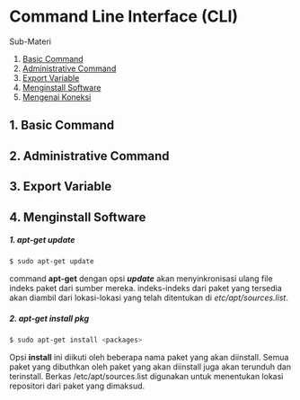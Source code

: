 # Command Line Interface (CLI)
Sub-Materi
1. [Basic Command](#1-basic-command)
2. [Administrative Command](#2-administrative-command)
3. [Export Variable](#3-export-variable)
4. [Menginstall Software](#4-menginstall-software)
5. [Mengenai Koneksi](#5-mengenai-koneksi)

## 1. Basic Command
## 2. Administrative Command
## 3. Export Variable
## 4. Menginstall Software

##### 1. apt-get update
```sh
$ sudo apt-get update
```
command **apt-get** dengan opsi **_update_** akan menyinkronisasi ulang file indeks paket dari sumber mereka. indeks-indeks dari paket yang tersedia akan diambil dari lokasi-lokasi yang telah ditentukan di _etc/apt/sources.list_.
##### 2. apt-get install pkg
```sh
$ sudo apt-get install <packages>
```
Opsi **install** ini diikuti oleh beberapa nama paket yang akan diinstall. 
Semua paket yang dibuthkan oleh paket yang akan diinstall juga akan terunduh dan terinstall. Berkas /etc/apt/sources.list digunakan untuk menentukan lokasi repositori dari paket yang dimaksud.
